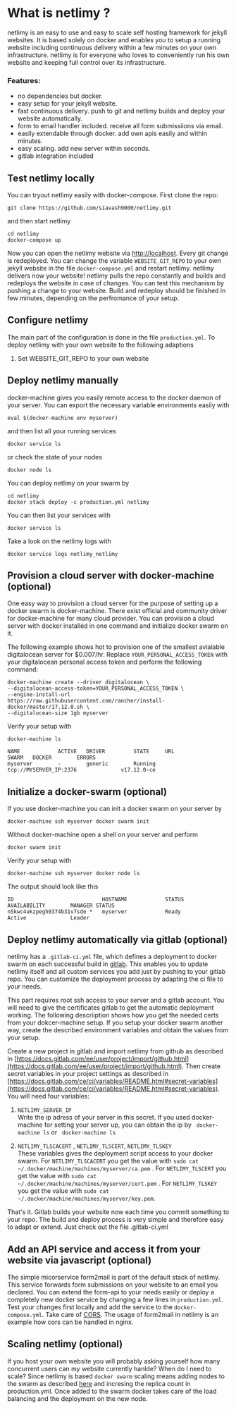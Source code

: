 # What is netlimy ?
netlimy is an easy to use and easy to scale self hosting framework for jekyll websites. It is based solely on docker and enables you to setup a running website including continuous delivery within a few minutes on your own infrastructure. netlimy is for everyone who loves to conveniently run his own website and keeping full control over its infrastructure.

### Features:
* no dependencies but docker.
* easy setup for your jekyll website.
* fast continuous delivery. push to git and netlimy builds and deploy your website automatically.
* form to email handler included. receive all form submissiions via email.
* easily extendable through docker. add own apis easily and within minutes. 
* easy scaling. add new server within seconds.
* gitlab integration included

## Test netlimy locally

You can tryout netlimy easily with docker-compose. First clone the repo:

```
git clone https://github.com/siavash9000/netlimy.git
``` 

and then start netlimy

```
cd netlimy
docker-compose up
```  

Now you can open the netlimy website via [http://localhost](http://localhost). Every git change 
is redeployed. You can change the variable `WEBSITE_GIT_REPO` to your own jekyll website in the 
file `docker-compose.yml` and restart netlimy. netlimy delivers now your website! netlimy pulls 
the repo constantly and builds and redeploys the website in case of changes. You can test this mechanism
by pushing a change to your website. Build and redeploy should be finished in few minutes, depending on the perfromance of your 
setup. 

## Configure netlimy

The main part of the configuration is done in the file ```production.yml```. To deploy netlimy with your own website
to the following adaptions

1. Set WEBSITE_GIT_REPO to your own website 

## Deploy netlimy manually

docker-machine gives you easily remote access to the docker daemon of your server. You can export the necessary variable environments easily with 
```
eval $(docker-machine env myserver)
```
and then list all your running services
```
docker service ls
```
or check the state of your nodes
```
docker node ls
```

You can deploy netlimy on your swarm by
```
cd netlimy
docker stack deploy -c production.yml netlimy
```

You can then list your services with

```
docker service ls
```

Take a look on the netlimy logs with
```
docker service logs netlimy_netlimy
```

## Provision a cloud server with docker-machine (optional)
One easy way to provision a cloud server for the purpose of setting up a docker swarm
is docker-machine. There exist official and community driver for docker-machine for many 
cloud provider. You can provision a cloud server with docker installed in one command and 
initialize docker swarm on it.

The following example shows hot to provision one of the smallest avialable digitalocean server 
for $0.007/hr. Replace `YOUR_PERSONAL_ACCESS_TOKEN` with your digitalocean personal access 
token and perform the following command:  

```
docker-machine create --driver digitalocean \  
--digitalocean-access-token=YOUR_PERSONAL_ACCESS_TOKEN \  
--engine-install-url https://raw.githubusercontent.com/rancher/install-docker/master/17.12.0.sh \  
--digitalocean-size 1gb myserver  
```

Verify your setup with 
```
docker-machine ls 

NAME            ACTIVE   DRIVER         STATE     URL                         SWARM   DOCKER        ERRORS
myserver        -        generic        Running   tcp://MYSERVER_IP:2376              v17.12.0-ce   
```


## Initialize a docker-swarm (optional)
If you use docker-machine you can init a docker swarm on your server by 
```
docker-machine ssh myserver docker swarm init
```
Without docker-machine open a shell on your server and perform
```
docker swarm init
```
Verify your setup with
```
docker-machine ssh myserver docker node ls
```
The output should look like this
```
ID                            HOSTNAME            STATUS              AVAILABILITY        MANAGER STATUS
n5kwc4ukzpegh9374b31v7sde *   myserver            Ready               Active              Leader
```

## Deploy netlimy automatically via gitlab (optional)

netlimy has a `.gitlab-ci.yml` file, which defines a deployment to docker swarm on each successful build in [gitlab](https://www.gitlab.com). This enables you to update netlimy itself and all custom services you add just by pushing to your gitlab repo. You can customize the deployment process by adapting the ci file to your needs.   

This part requires root ssh access to your server and a gitlab account. You will need to give the certificates gitlab to get the automatic deployment working. The following descriiption shows how you get the needed certs from your dokcer-machine setup. If you setup your docker swarm another way, create the described environment variables and obtain the values from your setup.  

Create a new project in gitlab and import netlimy from github as described in [https://docs.gitlab.com/ee/user/project/import/github.html](https://docs.gitlab.com/ee/user/project/import/github.html).
Then create secret variables in your project settings as described in 
[https://docs.gitlab.com/ce/ci/variables/README.html#secret-variables](https://docs.gitlab.com/ce/ci/variables/README.html#secret-variables). You will need four variables:  
1. `NETLIMY_SERVER_IP`    
Write the ip adress of your server in this secret. If you used docker-machine for setting your server up,
you can obtain the ip by ``` docker-machine ls``` or ``` docker-machine ls```

2. `NETLIMY_TLSCACERT` , `NETLIMY_TLSCERT`, `NETLIMY_TLSKEY`  
These variables gives the deployment script access to your docker swarm.
For `NETLIMY_TLSCACERT` you get the value with `sudo cat ~/.docker/machine/machines/myserver/ca.pem` .
For `NETLIMY_TLSCERT` you get the value with `sudo cat ~/.docker/machine/machines/myserver/cert.pem` .
For `NETLIMY_TLSKEY` you get the value with `sudo cat ~/.docker/machine/machines/myserver/key.pem`.

That's it. Gitlab builds your website now each time you commit something to your repo. The build and deploy process is very 
simple and therefore easy to adapt or extend. Just check out the file .gitlab-ci.yml

## Add an API service and access it from your website via javascript (optional)
The simple micorservice form2mail is part of the default stack of netlimy. This service forwards form submissions on your website to an email you
declared. You can extend the form-api to your needs easily or deploy a completely new docker service by changing a few lines in `production.yml`.
Test your changes first locally and add the service to the `docker-compose.yml`. Take care of [CORS](https://en.wikipedia.org/wiki/Cross-origin_resource_sharing).
The usage of form2mail in netlimy is an example how cors can be handled in nginx.

## Scaling netlimy (optional)
If you host your own website you will probably asking yourself how many concurrent users can my website currently hanlde?
When do I need to scale? Since netlimy is based `docker swarm` scaling means adding nodes to the swarm as described 
[here](https://docs.docker.com/engine/swarm/swarm-tutorial/add-nodes/) and incresing the replica count in production.yml.
Once added to the swarm docker takes care of the load balancing and the deployment on the new node.
